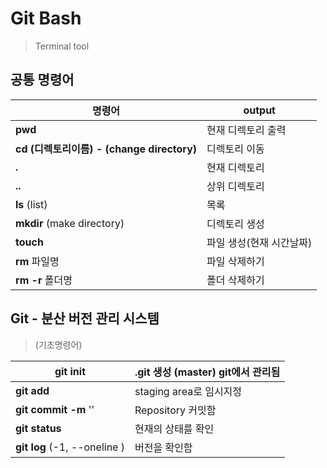 # Git Bash 

> Terminal tool

## 공통 명령어

| **명령어**                                   | **output**               |
| -------------------------------------------- | ------------------------ |
| **pwd**                                      | 현재 디렉토리 출력   |
| **cd (디렉토리이름)   - (change directory)** | 디렉토리 이동        |
| **.**                                        | 현재 디렉토리        |
| **..**                                       | 상위 디렉토리            |
| **ls** (list)                                | 목록                     |
| **mkdir** (make directory)                   | 디렉토리 생성            |
| **touch**                               | 파일 생성(현재 시간날짜) |
| **rm** 파일명                                | 파일 삭제하기            |
| **rm -r** 폴더명 | 폴더 삭제하기 |

## Git - 분산 버전 관리 시스템

> (기초명령어)

| git init                     | **.git 생성 (master) git에서 관리됨** |
| ---------------------------- | ------------------------------------- |
| **git add** <dir>            | staging area로 임시지정               |
| **git commit -m** '<msg>'    | Repository 커밋함                     |
| **git status**               | 현재의 상태를 확인                    |
| **git log** (-1, --oneline ) | 버전을 확인함                         |

















